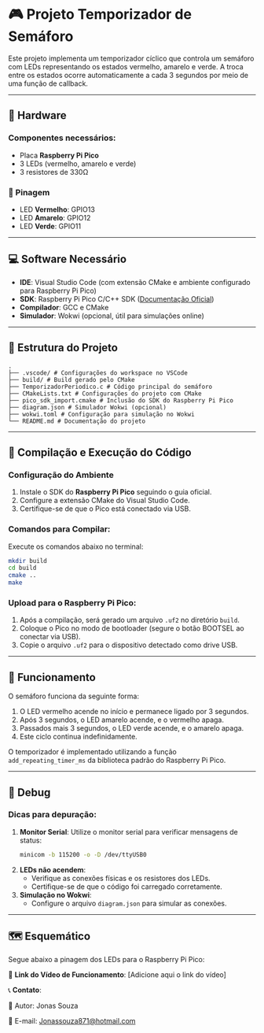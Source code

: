 # 🎮 Projeto Temporizador de Semáforo

Este projeto implementa um temporizador cíclico que controla um semáforo com LEDs representando os estados vermelho, amarelo e verde. A troca entre os estados ocorre automaticamente a cada 3 segundos por meio de uma função de callback.

---

## 🔧 Hardware
### Componentes necessários:
- Placa **Raspberry Pi Pico**
- 3 LEDs (vermelho, amarelo e verde)
- 3 resistores de 330Ω

### 📍 Pinagem
- LED **Vermelho**: GPIO13 
- LED **Amarelo**: GPIO12 
- LED **Verde**: GPIO11 

---

## 💻 Software Necessário
- **IDE**: Visual Studio Code (com extensão CMake e ambiente configurado para Raspberry Pi Pico)
- **SDK**: Raspberry Pi Pico C/C++ SDK ([Documentação Oficial](https://github.com/raspberrypi/pico-sdk))
- **Compilador**: GCC e CMake
- **Simulador**: Wokwi (opcional, útil para simulações online)

---

## 📁 Estrutura do Projeto

```plaintext
.
├── .vscode/ # Configurações do workspace no VSCode
├── build/ # Build gerado pelo CMake
├── TemporizadorPeriodico.c # Código principal do semáforo
├── CMakeLists.txt # Configurações do projeto com CMake
├── pico_sdk_import.cmake # Inclusão do SDK do Raspberry Pi Pico
├── diagram.json # Simulador Wokwi (opcional)
├── wokwi.toml # Configuração para simulação no Wokwi
└── README.md # Documentação do projeto
```

---

## 🚀 Compilação e Execução do Código

### Configuração do Ambiente
1. Instale o SDK do **Raspberry Pi Pico** seguindo o guia oficial.
2. Configure a extensão CMake do Visual Studio Code.
3. Certifique-se de que o Pico está conectado via USB.

### Comandos para Compilar:
Execute os comandos abaixo no terminal:
```bash
mkdir build
cd build
cmake ..
make
```

### Upload para o Raspberry Pi Pico:
1. Após a compilação, será gerado um arquivo `.uf2` no diretório `build`.
2. Coloque o Pico no modo de bootloader (segure o botão BOOTSEL ao conectar via USB).
3. Copie o arquivo `.uf2` para o dispositivo detectado como drive USB.

---

## 🚀 Funcionamento

O semáforo funciona da seguinte forma:
1. O LED vermelho acende no início e permanece ligado por 3 segundos.
2. Após 3 segundos, o LED amarelo acende, e o vermelho apaga.
3. Passados mais 3 segundos, o LED verde acende, e o amarelo apaga.
4. Este ciclo continua indefinidamente.

O temporizador é implementado utilizando a função `add_repeating_timer_ms` da biblioteca padrão do Raspberry Pi Pico.

---

## 🐛 Debug

### Dicas para depuração:
1. **Monitor Serial**: Utilize o monitor serial para verificar mensagens de status:
   ```bash
   minicom -b 115200 -o -D /dev/ttyUSB0
   ```
2. **LEDs não acendem**:
   - Verifique as conexões físicas e os resistores dos LEDs.
   - Certifique-se de que o código foi carregado corretamente.
3. **Simulação no Wokwi**:
   - Configure o arquivo `diagram.json` para simular as conexões.

---

## 🗺️ Esquemático

Segue abaixo a pinagem dos LEDs para o Raspberry Pi Pico:





🔗 **Link do Vídeo de Funcionamento**: [Adicione aqui o link do vídeo]

📞 **Contato**:

👤 Autor: Jonas Souza

📧 E-mail: Jonassouza871@hotmail.com



